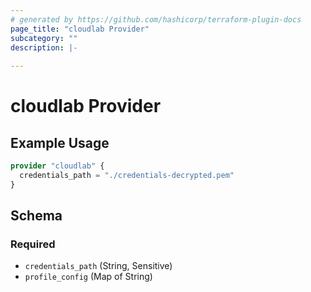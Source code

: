 ```yaml
---
# generated by https://github.com/hashicorp/terraform-plugin-docs
page_title: "cloudlab Provider"
subcategory: ""
description: |-
  
---
```


# cloudlab Provider



## Example Usage

```terraform
provider "cloudlab" {
  credentials_path = "./credentials-decrypted.pem"
}
```

<!-- schema generated by tfplugindocs -->
## Schema

### Required

- `credentials_path` (String, Sensitive)
- `profile_config` (Map of String)
